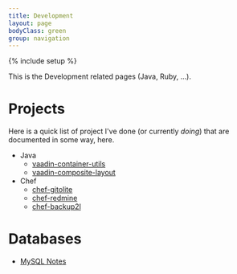 ```yaml
---
title: Development
layout: page
bodyClass: green
group: navigation
---
```

{% include setup %}

This is the Development related pages (Java, Ruby, …).

# Projects

Here is a quick list of project I've done (or currently *doing*) that are
documented in some way, here.

* Java
  * [vaadin-container-utils](/vaadin-container-utils)
  * [vaadin-composite-layout](/vaadin-composite-layout)
* Chef
  * [chef-gitolite](/chef-gitolite)
  * [chef-redmine](/chef-redmine)
  * [chef-backup2l](/chef-backup2l)

# Databases

* [MySQL Notes](mysql-notes.html)
